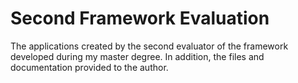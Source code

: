 # Second Framework Evaluation
 The applications created by the second evaluator of the framework developed during my master degree. In addition, the files and documentation provided to the author.
